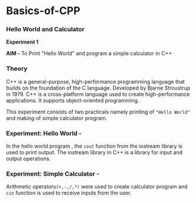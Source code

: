 # Basics-of-CPP

### Hello World and Calculator
**Experiment 1**

**AIM -**
To Print "Hello World" and program a simple calculator in C++

### Theory

C++ is a general-purpose, high-performance programming language that builds on the foundation of the C language. Developed by Bjarne Stroustrup in 1979. C++ is a cross-platform language used to create high-performance applications. It supports object-oriented programming.

This experiment consists of two practicals namely printing of `"Hello World"` and making of simple calculator program.

### Experiment: Hello World - 
In the hello world program , the `cout` function from the iostream library is used to print output. The iostream library in C++ is a library for input and output operations.

### Experiment: Simple Calculator - 
Arithmetic operators`(+,-,/,*)` were used to create calculator program and `cin` function is used to receive inputs from the user.
